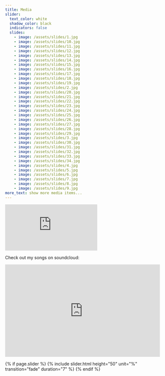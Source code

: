 ```yaml
---
title: Media
slider:
  text_color: white
  shadow_color: black
  indicators: false
  slides: 
    - image: /assets/slides/1.jpg
    - image: /assets/slides/10.jpg
    - image: /assets/slides/11.jpg
    - image: /assets/slides/12.jpg
    - image: /assets/slides/13.jpg
    - image: /assets/slides/14.jpg
    - image: /assets/slides/15.jpg
    - image: /assets/slides/16.jpg
    - image: /assets/slides/17.jpg
    - image: /assets/slides/18.jpg
    - image: /assets/slides/19.jpg
    - image: /assets/slides/2.jpg
    - image: /assets/slides/20.jpg
    - image: /assets/slides/21.jpg
    - image: /assets/slides/22.jpg
    - image: /assets/slides/23.jpg
    - image: /assets/slides/24.jpg
    - image: /assets/slides/25.jpg
    - image: /assets/slides/26.jpg
    - image: /assets/slides/27.jpg
    - image: /assets/slides/28.jpg
    - image: /assets/slides/29.jpg
    - image: /assets/slides/3.jpg
    - image: /assets/slides/30.jpg
    - image: /assets/slides/31.jpg
    - image: /assets/slides/32.jpg
    - image: /assets/slides/33.jpg
    - image: /assets/slides/34.jpg
    - image: /assets/slides/4.jpg
    - image: /assets/slides/5.jpg
    - image: /assets/slides/6.jpg
    - image: /assets/slides/7.jpg
    - image: /assets/slides/8.jpg
    - image: /assets/slides/9.jpg
more_text: show more media items...
---
```

<div class="video-container">
    <iframe class="video" src="https://www.youtube.com/embed/videoseries?list=PLzYpzgBWuLtuKbNPRV_pFqcd_14OsywzU" frameborder="0" allow="accelerometer; autoplay; encrypted-media; gyroscope; picture-in-picture" allowfullscreen></iframe>
</div>

<p/>

<!--more-->

Check out my songs on soundcloud:

<iframe width="100%" height="300" scrolling="no" frameborder="no" allow="autoplay" src="https://w.soundcloud.com/player/?url=https%3A//api.soundcloud.com/playlists/903599158&color=%2306095e&auto_play=false&hide_related=false&show_comments=true&show_user=true&show_reposts=false&show_teaser=true&visual=true"></iframe>

<p/>

{% if page.slider %}
    {% include slider.html height="50" unit="%" transition="fade" duration="7" %}
{% endif %}

<style>
    .read-more-state ~ .read-more-trigger:before {
    content: 'Show more...';
    }
</style>